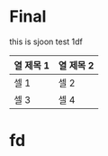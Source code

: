 # Final

this is sjoon test 1df

| 열 제목 1 | 열 제목 2 |
|----------|----------|
| 셀 1     | 셀 2     |
| 셀 3     | 셀 4     |


# fd